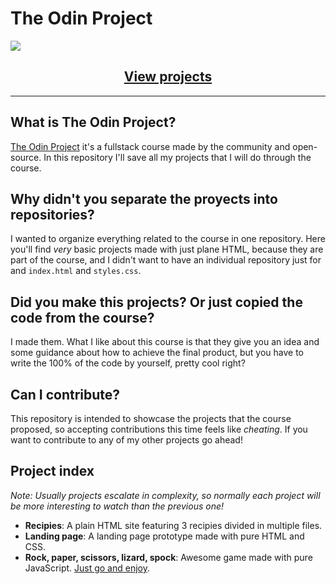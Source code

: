# The Odin Project

<img align="center">![](https://www.theodinproject.com/assets/og-logo-022832d4cefeec1d5266237be260192f5980f9bcbf1c9ca151b358f0ce1fd2df.png)</img>


<h2 align="center"><a href="https://alesbe.github.io/the-odin-project/">View projects</a></h2>

***
## What is The Odin Project?
[The Odin Project](https://www.theodinproject.com/) it's a fullstack course made by the community and open-source. In this repository I'll save all my projects that I will do through the course.

## Why didn't you separate the proyects into repositories?
I wanted to organize everything related to the course in one repository. Here you'll find *very* basic projects made with just plane HTML, because they are part of the course, and I didn't want to have an individual repository just for and `index.html` and `styles.css`.

## Did you make this projects? Or just copied the code from the course?
I made them. What I like about this course is that they give you an idea and some guidance about how to achieve the final product, but you have to write the 100% of the code by yourself, pretty cool right?

## Can I contribute?
This repository is intended to showcase the projects that the course proposed, so accepting contributions this time feels like *cheating*. If you want to contribute to any of my other projects go ahead!

## Project index
*Note: Usually projects escalate in complexity, so normally each project will be more interesting to watch than the previous one!*

- **Recipies**: A plain HTML site featuring 3 recipies divided in multiple files.
- **Landing page**: A landing page prototype made with pure HTML and CSS.
- **Rock, paper, scissors, lizard, spock**: Awesome game made with pure JavaScript. [Just go and enjoy](https://alesbe.github.io/the-odin-project/03-rock-paper-scissors-lizard-spock/index.html).